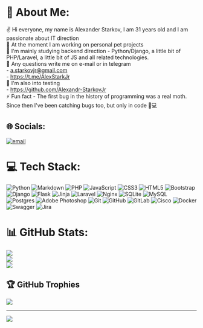 # 💫 About Me:
✌ Hi everyone, my name is Alexander Starkov, I am 31 years old and I am passionate about IT direction<br>🔭 At the moment I am working on personal pet projects<br>🌱 I'm mainly studying backend direction - Python/Django, a little bit of PHP/Laravel, a little bit of JS and all related technologies.<br>📝 Any questions write me on e-mail or in telegram<br>- a.starkovjr@gmail.com<br>- https://t.me/AlexStarkJr<br>🧪 I'm also into testing<br>- https://github.com/Alexandr-StarkovJr<br>⚡ Fun fact - The first bug in the history of programming was a real moth. Since then I've been catching bugs too, but only in code 🐛💻


## 🌐 Socials:
[![email](https://img.shields.io/badge/Email-D14836?logo=gmail&logoColor=white)](mailto:a.starkovjr@gmail.com) 

# 💻 Tech Stack:
![Python](https://img.shields.io/badge/python-3670A0?style=plastic&logo=python&logoColor=ffdd54) ![Markdown](https://img.shields.io/badge/markdown-%23000000.svg?style=plastic&logo=markdown&logoColor=white) ![PHP](https://img.shields.io/badge/php-%23777BB4.svg?style=plastic&logo=php&logoColor=white) ![JavaScript](https://img.shields.io/badge/javascript-%23323330.svg?style=plastic&logo=javascript&logoColor=%23F7DF1E) ![CSS3](https://img.shields.io/badge/css3-%231572B6.svg?style=plastic&logo=css3&logoColor=white) ![HTML5](https://img.shields.io/badge/html5-%23E34F26.svg?style=plastic&logo=html5&logoColor=white) ![Bootstrap](https://img.shields.io/badge/bootstrap-%238511FA.svg?style=plastic&logo=bootstrap&logoColor=white) ![Django](https://img.shields.io/badge/django-%23092E20.svg?style=plastic&logo=django&logoColor=white) ![Flask](https://img.shields.io/badge/flask-%23000.svg?style=plastic&logo=flask&logoColor=white) ![Jinja](https://img.shields.io/badge/jinja-white.svg?style=plastic&logo=jinja&logoColor=black) ![Laravel](https://img.shields.io/badge/laravel-%23FF2D20.svg?style=plastic&logo=laravel&logoColor=white) ![Nginx](https://img.shields.io/badge/nginx-%23009639.svg?style=plastic&logo=nginx&logoColor=white) ![SQLite](https://img.shields.io/badge/sqlite-%2307405e.svg?style=plastic&logo=sqlite&logoColor=white) ![MySQL](https://img.shields.io/badge/mysql-4479A1.svg?style=plastic&logo=mysql&logoColor=white) ![Postgres](https://img.shields.io/badge/postgres-%23316192.svg?style=plastic&logo=postgresql&logoColor=white) ![Adobe Photoshop](https://img.shields.io/badge/adobe%20photoshop-%2331A8FF.svg?style=plastic&logo=adobe%20photoshop&logoColor=white) ![Git](https://img.shields.io/badge/git-%23F05033.svg?style=plastic&logo=git&logoColor=white) ![GitHub](https://img.shields.io/badge/github-%23121011.svg?style=plastic&logo=github&logoColor=white) ![GitLab](https://img.shields.io/badge/gitlab-%23181717.svg?style=plastic&logo=gitlab&logoColor=white) ![Cisco](https://img.shields.io/badge/cisco-%23049fd9.svg?style=plastic&logo=cisco&logoColor=black) ![Docker](https://img.shields.io/badge/docker-%230db7ed.svg?style=plastic&logo=docker&logoColor=white) ![Swagger](https://img.shields.io/badge/-Swagger-%23Clojure?style=plastic&logo=swagger&logoColor=white) ![Jira](https://img.shields.io/badge/jira-%230A0FFF.svg?style=plastic&logo=jira&logoColor=white)
# 📊 GitHub Stats:
![](https://github-readme-stats.vercel.app/api?username=Alexandr-Starkov&theme=dark&hide_border=false&include_all_commits=true&count_private=false)<br/>
![](https://nirzak-streak-stats.vercel.app/?user=Alexandr-Starkov&theme=dark&hide_border=false)<br/>
![](https://github-readme-stats.vercel.app/api/top-langs/?username=Alexandr-Starkov&theme=dark&hide_border=false&include_all_commits=true&count_private=false&layout=compact)

## 🏆 GitHub Trophies
![](https://github-profile-trophy.vercel.app/?username=Alexandr-Starkov&theme=radical&no-frame=false&no-bg=false&margin-w=4)

---
[![](https://visitcount.itsvg.in/api?id=Alexandr-Starkov&icon=0&color=0)](https://visitcount.itsvg.in)
